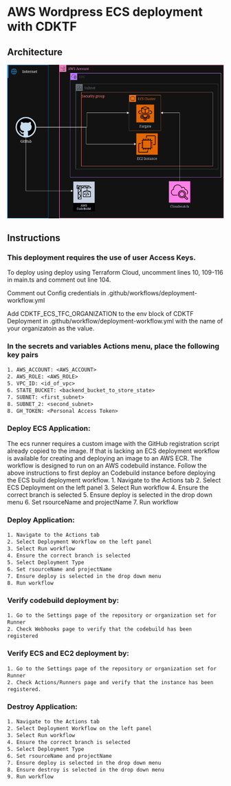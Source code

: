 # AWS Wordpress ECS deployment with CDKTF
## Architecture
![ECS Microservices CDKTF-AWS](images/aws.png)
## Instructions
### This deployment requires the use of user Access Keys.
To deploy using deploy using Terraform Cloud, uncomment lines 10, 109-116 in main.ts and comment out line 104.

Comment out Config credentials in .github/workflows/deployment-workflow.yml

Add CDKTF_ECS_TFC_ORGANIZATION to the env block of CDKTF Deployment in .github/workflow/deployment-workflow.yml with the name of your organizatoin as the value.
### In the secrets and variables Actions menu, place the following key pairs
    1. AWS_ACCOUNT: <AWS_ACCOUNT>
    2. AWS_ROLE: <AWS_ROLE>
    5. VPC_ID: <id_of_vpc>
    6. STATE_BUCKET: <backend_bucket_to_store_state>
    7. SUBNET: <first_subnet>
    8. SUBNET_2: <second_subnet>
    8. GH_TOKEN: <Personal Access Token>

### Deploy ECS Application:
The ecs runner requires a custom image with the GitHub registration script already copied to the image.
If that is lacking an ECS deployment workflow is available for creating and deploying an image to an AWS ECR. 
The workflow is designed to run on an AWS codebuild instance. Follow the above instructions to first deploy an Codebuild instance before deploying the ECS build deployment workflow.
    1. Navigate to the Actions tab
    2. Select ECS Deployment on the left panel
    3. Select Run workflow
    4. Ensure the correct branch is selected
    5. Ensure deploy is selected in the drop down menu
    6. Set rsourceName and projectName
    7. Run workflow

### Deploy Application:
    1. Navigate to the Actions tab
    2. Select Deployment Workflow on the left panel
    3. Select Run workflow
    4. Ensure the correct branch is selected
    5. Select Deployment Type
    6. Set rsourceName and projectName
    7. Ensure deploy is selected in the drop down menu
    8. Run workflow

### Verify codebuild deployment by:
    1. Go to the Settings page of the repository or organization set for Runner
    2. Check Webhooks page to verify that the codebuild has been registered
    
### Verify ECS and EC2 deployment by:
    1. Go to the Settings page of the repository or organization set for Runner
    2. Check Actions/Runners page and verify that the instance has been registered.
    
### Destroy Application:
    1. Navigate to the Actions tab
    2. Select Deployment Workflow on the left panel
    3. Select Run workflow
    4. Ensure the correct branch is selected
    5. Select Deployment Type
    6. Set rsourceName and projectName
    7. Ensure deploy is selected in the drop down menu
    8. Ensure destroy is selected in the drop down menu
    9. Run workflow
